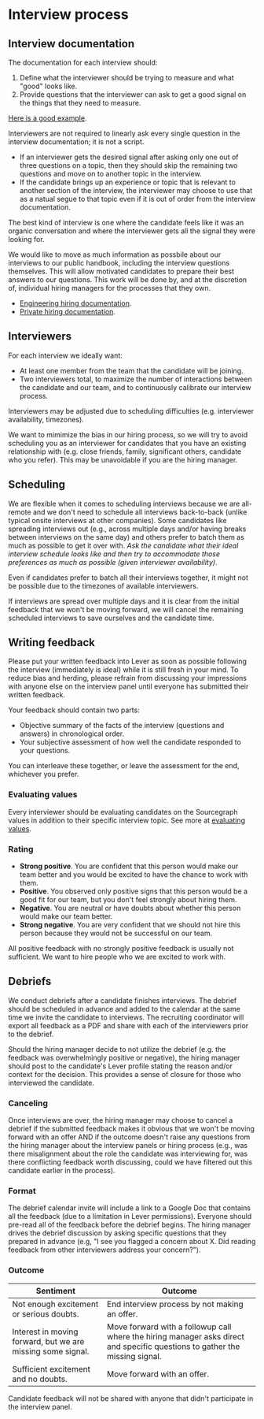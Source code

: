 # Interview process

## Interview documentation

The documentation for each interview should:

1. Define what the interviewer should be trying to measure and what "good" looks like.
2. Provide questions that the interviewer can ask to get a good signal on the things that they need to measure.

[Here is a good example](../../engineering/hiring/engineering-leadership.md).

Interviewers are not required to linearly ask every single question in the interview documentation; it is not a script.

- If an interviewer gets the desired signal after asking only one out of three questions on a topic, then they should skip the remaining two questions and move on to another topic in the interview.
- If the candidate brings up an experience or topic that is relevant to another section of the interview, the interviewer may choose to use that as a natual segue to that topic even if it is out of order from the interview documentation.

The best kind of interview is one where the candidate feels like it was an organic conversation and where the interviewer gets all the signal they were looking for.

We would like to move as much information as possbile about our interviews to our public handbook, including the interview questions themselves. This will allow motivated candidates to prepare their best answers to our questions. This work will be done by, and at the discretion of, individual hiring managers for the processes that they own.

- [Engineering hiring documentation](../../engineering/hiring/index.md).
- [Private hiring documentation](https://github.com/sourcegraph/interviews).

## Interviewers

For each interview we ideally want:

- At least one member from the team that the candidate will be joining.
- Two interviewers total, to maximize the number of interactions between the candidate and our team, and to continuously calibrate our interview process.

Interviewers may be adjusted due to scheduling difficulties (e.g. interviewer availability, timezones).

We want to mimimize the bias in our hiring process, so we will try to avoid scheduling you as an interviewer for candidates that you have an existing relationship with (e.g. close friends, family, significant others, candidate who you refer). This may be unavoidable if you are the hiring manager.

## Scheduling

We are flexible when it comes to scheduling interviews because we are all-remote and we don't need to schedule all interviews back-to-back (unlike typical onsite interviews at other companies). Some candidates like spreading interviews out (e.g., across multiple days and/or having breaks between interviews on the same day) and others prefer to batch them as much as possible to get it over with. *Ask the candidate what their ideal interview schedule looks like and then try to accommodate those preferences as much as possible (given interviewer availability)*.

Even if candidates prefer to batch all their interviews together, it might not be possible due to the timezones of available interviewers.

If interviews are spread over multiple days and it is clear from the initial feedback that we won't be moving forward, we will cancel the remaining scheduled interviews to save ourselves and the candidate time.

## Writing feedback

Please put your written feedback into Lever as soon as possible following the interview (immediately is ideal) while it is still fresh in your mind. To reduce bias and herding, please refrain from discussing your impressions with anyone else on the interview panel until everyone has submitted their written feedback.

Your feedback should contain two parts:

- Objective summary of the facts of the interview (questions and answers) in chronological order.
- Your subjective assessment of how well the candidate responded to your questions.

You can interleave these together, or leave the assessment for the end, whichever you prefer.

### Evaluating values

Every interviewer should be evaluating candidates on the Sourcegraph values in addition to their specific interview topic. See more at [evaluating values](evaluating_values.md).

### Rating

- **Strong positive**. You are confident that this person would make our team better and you would be excited to have the chance to work with them.
- **Positive**. You observed only positive signs that this person would be a good fit for our team, but you don't feel strongly about hiring them.
- **Negative**. You are neutral or have doubts about whether this person would make our team better.
- **Strong negative**. You are very confident that we should not hire this person because they would not be successful on our team.

All positive feedback with no strongly positive feedback is usually not sufficient. We want to hire people who we are excited to work with.

## Debriefs

We conduct debriefs after a candidate finishes interviews. The debrief should be scheduled in advance and added to the calendar at the same time we invite the candidate to interviews. The recruiting coordinator will export all feedback as a PDF and share with each of the interviewers prior to the debrief.

Should the hiring manager decide to not utilize the debrief (e.g. the feedback was overwhelmingly positive or negative), the hiring manager should post to the candidate's Lever profile stating the reason and/or context for the decision. This provides a sense of closure for those who interviewed the candidate.

### Canceling

Once interviews are over, the hiring manager may choose to cancel a debrief if the submitted feedback makes it obvious that we won't be moving forward with an offer AND if the outcome doesn't raise any questions from the hiring manager about the interview panels or hiring process (e.g., was there misalignment about the role the candidate was interviewing for, was there conflicting feedback worth discussing, could we have filtered out this candidate earlier in the process).  

### Format

The debrief calendar invite will include a link to a Google Doc that contains all the feedback (due to a limitation in Lever permissions). Everyone should pre-read all of the feedback before the debrief begins. The hiring manager drives the debrief discussion by asking specific questions that they prepared in advance (e.g, "I see you flagged a concern about X. Did reading feedback from other interviewers address your concern?").

### Outcome

| Sentiment                                | Outcome                                                                                                                             |
| ---------------------------------------- | ----------------------------------------------------------------------------------------------------------------------------------- |
| Not enough excitement or serious doubts. | End interview process by not making an offer.                                                                                       |
| Interest in moving forward, but we are missing some signal. | Move forward with a followup call where the hiring manager asks direct and specific questions to gather the missing signal. |
| Sufficient excitement and no doubts.     | Move forward with an offer.                                                                                                         |

Candidate feedback will not be shared with anyone that didn't participate in the interview panel.

